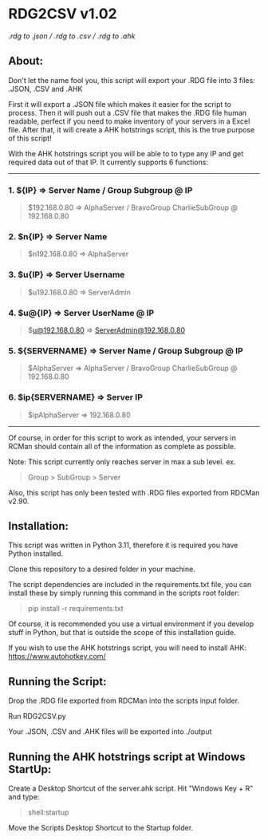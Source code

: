 # RDG2CSV v1.02
*.rdg to .json / .rdg to .csv / .rdg to .ahk*

## About:

Don't let the name fool you, this script will export your .RDG file into 3 files: .JSON, .CSV and .AHK

First it will export a .JSON file which makes it easier for the script to process. Then it will push out a .CSV file that makes the .RDG file human readable, perfect if you need to make inventory of your servers in a Excel file. After that, it will create a AHK hotstrings script, this is the true purpose of this script!

With the AHK hotstrings script you will be able to to type any IP and get required data out of that IP. It currently supports 6 functions:

---

### 1. ${IP} => Server Name / Group Subgroup @ IP
> $192.168.0.80 =>
> AlphaServer / BravoGroup CharlieSubGroup @ 192.168.0.80

### 2. $n{IP} => Server Name
> $n192.168.0.80 =>
> AlphaServer

### 3. $u{IP} => Server Username
> $u192.168.0.80 =>
> ServerAdmin

### 4. $u@{IP} => Server UserName @ IP
> $u@192.168.0.80 =>
> ServerAdmin@192.168.0.80

### 5. ${SERVERNAME} => Server Name / Group Subgroup @ IP
> $AlphaServer =>
> AlphaServer / BravoGroup CharlieSubGroup @ 192.168.0.80

### 6. $ip{SERVERNAME} => Server IP
> $ipAlphaServer =>
> 192.168.0.80

---

Of course, in order for this script to work as intended, your servers in RCMan should contain all of the information as complete as possible.

Note: This script currently only reaches server in max a sub level. ex.
> Group > SubGroup > Server

Also, this script has only been tested with .RDG files exported from RDCMan v2.90.

## Installation:

This script was written in Python 3.11, therefore it is required you have Python installed.

Clone this repository to a desired folder in your machine.

The script dependencies are included in the requirements.txt file, you can install these by simply running this command in the scripts root folder:
> pip install -r requirements.txt

Of course, it is recommended you use a virtual environment if you develop stuff in Python, but that is outside the scope of this installation guide.

If you wish to use the AHK hotstrings script, you will need to install AHK: https://www.autohotkey.com/

## Running the Script:

Drop the .RDG file exported from RDCMan into the scripts input folder.

Run RDG2CSV.py

Your .JSON, .CSV and .AHK files will be exported into ./output

## Running the AHK hotstrings script at Windows StartUp:

Create a Desktop Shortcut of the server.ahk script. Hit "Windows Key + R" and type:
>shell:startup

Move the Scripts Desktop Shortcut to the Startup folder.